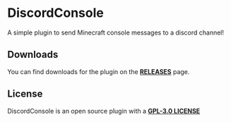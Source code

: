 # DiscordConsole
 A simple plugin to send Minecraft console messages to a discord channel!
## Downloads
 You can find downloads for the plugin on the [**RELEASES**](https://github.com/DeltaRays/DiscordConsole/releases) page.
## License
 DiscordConsole is an open source plugin with a [**GPL-3.0 LICENSE**](https://github.com/DeltaRays/DiscordConsole/blob/master/LICENSE) 
